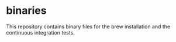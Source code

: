 # binaries

This repository contains binary files for the brew installation and the continuous integration tests.
